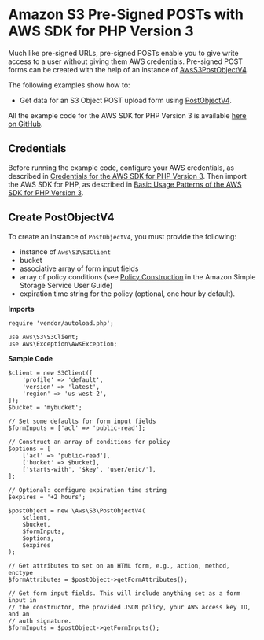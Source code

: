# Amazon S3 Pre\-Signed POSTs with AWS SDK for PHP Version 3<a name="s3-presigned-post"></a>

Much like pre\-signed URLs, pre\-signed POSTs enable you to give write access to a user without giving them AWS credentials\. Pre\-signed POST forms can be created with the help of an instance of [AwsS3PostObjectV4](https://docs.aws.amazon.com/aws-sdk-php/v3/api/class-Aws.S3.PostObjectV4.html)\.

The following examples show how to:
+ Get data for an S3 Object POST upload form using [PostObjectV4](https://docs.aws.amazon.com/aws-sdk-php/v3/api/class-Aws.S3.PostObjectV4.html)\.

All the example code for the AWS SDK for PHP Version 3 is available [here on GitHub](https://github.com/awsdocs/aws-doc-sdk-examples/tree/master/php/example_code)\.

## Credentials<a name="credentials"></a>

Before running the example code, configure your AWS credentials, as described in [Credentials for the AWS SDK for PHP Version 3](guide_credentials.md)\. Then import the AWS SDK for PHP, as described in [Basic Usage Patterns of the AWS SDK for PHP Version 3](getting-started_basic-usage.md)\.

## Create PostObjectV4<a name="create-postobjectv4"></a>

To create an instance of `PostObjectV4`, you must provide the following:
+ instance of `Aws\S3\S3Client` 
+ bucket
+ associative array of form input fields
+ array of policy conditions \(see [Policy Construction](https://docs.aws.amazon.com/AmazonS3/latest/dev/HTTPPOSTForms.html) in the Amazon Simple Storage Service User Guide\)
+ expiration time string for the policy \(optional, one hour by default\)\.

 **Imports** 

```
require 'vendor/autoload.php';

use Aws\S3\S3Client;  
use Aws\Exception\AwsException;
```

 **Sample Code** 

```
$client = new S3Client([
    'profile' => 'default',
    'version' => 'latest',
    'region' => 'us-west-2',
]);
$bucket = 'mybucket';

// Set some defaults for form input fields
$formInputs = ['acl' => 'public-read'];

// Construct an array of conditions for policy
$options = [
    ['acl' => 'public-read'],
    ['bucket' => $bucket],
    ['starts-with', '$key', 'user/eric/'],
];

// Optional: configure expiration time string
$expires = '+2 hours';

$postObject = new \Aws\S3\PostObjectV4(
    $client,
    $bucket,
    $formInputs,
    $options,
    $expires
);

// Get attributes to set on an HTML form, e.g., action, method, enctype
$formAttributes = $postObject->getFormAttributes();

// Get form input fields. This will include anything set as a form input in
// the constructor, the provided JSON policy, your AWS access key ID, and an
// auth signature.
$formInputs = $postObject->getFormInputs();
```